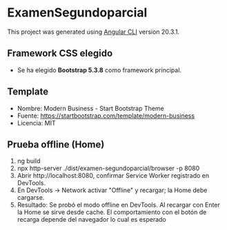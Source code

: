 # ExamenSegundoparcial

This project was generated using [Angular CLI](https://github.com/angular/angular-cli) version 20.3.1.

## Framework CSS elegido
- Se ha elegido **Bootstrap 5.3.8** como framework principal.
## Template
- Nombre: Modern Business - Start Bootstrap Theme
- Fuente: https://startbootstrap.com/template/modern-business
- Licencia: MIT
## Prueba offline (Home)
1. ng build 
2. npx http-server ./dist/examen-segundoparcial/browser -p 8080
3. Abrir http://localhost:8080, confirmar Service Worker registrado en DevTools.
4. En DevTools -> Network activar "Offline" y recargar; la Home debe cargarse.
5. Resultado: Se probó el modo offline en DevTools. Al recargar con Enter la Home se sirve desde cache. El comportamiento con el botón de recarga depende del navegador lo cual es esperado